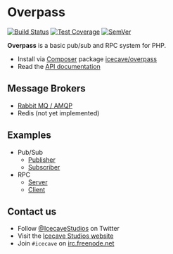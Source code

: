 # Overpass

[![Build Status]](https://travis-ci.org/IcecaveStudios/overpass)
[![Test Coverage]](https://coveralls.io/r/IcecaveStudios/overpass?branch=master)
[![SemVer]](http://semver.org)

**Overpass** is a basic pub/sub and RPC system for PHP.

* Install via [Composer](http://getcomposer.org) package [icecave/overpass](https://packagist.org/packages/icecave/overpass)
* Read the [API documentation](http://icecavestudios.github.io/overpass/artifacts/documentation/api/)

## Message Brokers

* [Rabbit MQ / AMQP](src/Amqp)
* Redis (not yet implemented)

## Examples

* Pub/Sub
  * [Publisher](examples/pubsub-publisher)
  * [Subscriber](examples/pubsub-subscriber)
* RPC
  * [Server](examples/rpc-server)
  * [Client](examples/rpc-client)

## Contact us

* Follow [@IcecaveStudios](https://twitter.com/IcecaveStudios) on Twitter
* Visit the [Icecave Studios website](http://icecave.com.au)
* Join `#icecave` on [irc.freenode.net](http://webchat.freenode.net?channels=icecave)

<!-- references -->
[Build Status]: http://img.shields.io/travis/IcecaveStudios/overpass/master.svg?style=flat-square
[Test Coverage]: http://img.shields.io/coveralls/IcecaveStudios/overpass/master.svg?style=flat-square
[SemVer]: http://img.shields.io/:semver-2.0.3-green.svg?style=flat-square
